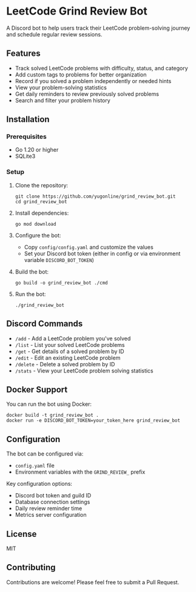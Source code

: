 # LeetCode Grind Review Bot

A Discord bot to help users track their LeetCode problem-solving journey and schedule regular review sessions.

## Features

- Track solved LeetCode problems with difficulty, status, and category
- Add custom tags to problems for better organization
- Record if you solved a problem independently or needed hints
- View your problem-solving statistics 
- Get daily reminders to review previously solved problems
- Search and filter your problem history

## Installation

### Prerequisites

- Go 1.20 or higher
- SQLite3

### Setup

1. Clone the repository:
   ```
   git clone https://github.com/yugonline/grind_review_bot.git
   cd grind_review_bot
   ```

2. Install dependencies:
   ```
   go mod download
   ```

3. Configure the bot:
   - Copy `config/config.yaml` and customize the values
   - Set your Discord bot token (either in config or via environment variable `DISCORD_BOT_TOKEN`)

4. Build the bot:
   ```
   go build -o grind_review_bot ./cmd
   ```

5. Run the bot:
   ```
   ./grind_review_bot
   ```

## Discord Commands

- `/add` - Add a LeetCode problem you've solved
- `/list` - List your solved LeetCode problems
- `/get` - Get details of a solved problem by ID
- `/edit` - Edit an existing LeetCode problem
- `/delete` - Delete a solved problem by ID
- `/stats` - View your LeetCode problem solving statistics

## Docker Support

You can run the bot using Docker:

```
docker build -t grind_review_bot .
docker run -e DISCORD_BOT_TOKEN=your_token_here grind_review_bot
```

## Configuration

The bot can be configured via:
- `config.yaml` file
- Environment variables with the `GRIND_REVIEW_` prefix

Key configuration options:
- Discord bot token and guild ID
- Database connection settings
- Daily review reminder time
- Metrics server configuration

## License

MIT

## Contributing

Contributions are welcome! Please feel free to submit a Pull Request.